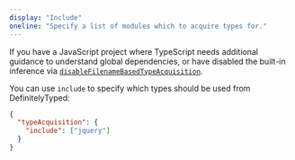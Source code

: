 ```yaml
---
display: "Include"
oneline: "Specify a list of modules which to acquire types for."
---
```


If you have a JavaScript project where TypeScript needs additional guidance to understand global dependencies, or have disabled the built-in inference via [`disableFilenameBasedTypeAcquisition`](#disableFilenameBasedTypeAcquisition).

You can use `include` to specify which types should be used from DefinitelyTyped:

```json tsconfig
{
  "typeAcquisition": {
    "include": ["jquery"]
  }
}
```
